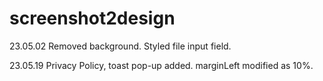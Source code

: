 # screenshot2design

23.05.02
Removed background.
Styled file input field.

23.05.19
Privacy Policy, toast pop-up added.
marginLeft modified as 10%.